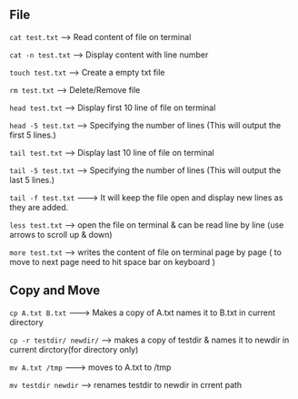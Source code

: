 ## File 

```cat test.txt``` --> Read content of file on terminal

```cat -n test.txt``` --> Display content with line number


```touch test.txt``` --> Create a empty txt file

```rm test.txt``` --> Delete/Remove file

```head test.txt``` --> Display first 10 line of file on terminal

```head -5 test.txt``` --> Specifying the number of lines (This will output the first 5 lines.)

```tail test.txt``` --> Display last 10 line of file on terminal

```tail -5 test.txt``` --> Specifying the number of lines (This will output the last 5 lines.)

```tail -f test.txt``` ---> It will keep the file open and display new lines as they are added.


```less test.txt``` --> open the file on terminal & can be read line by line (use arrows to scroll up & down)

```more test.txt``` --> writes the content of file on terminal page by page ( to move to next page need to hit space bar on keyboard )

## Copy and Move

```cp A.txt B.txt``` ---> Makes a copy of A.txt names it to B.txt in current directory

```cp -r testdir/ newdir/``` --> makes a copy of testdir & names it to newdir in current dirctory(for directory only)

```mv A.txt /tmp``` ---> moves to A.txt to /tmp

```mv testdir newdir``` --> renames testdir to newdir in crrent path

